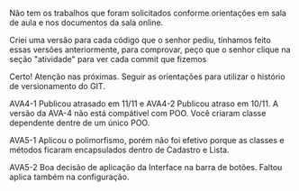Não tem os trabalhos que foram solicitados conforme orientações em sala de aula e nos documentos da sala online.

Criei uma versão para cada código que o senhor pediu, tínhamos feito essas versões anteriormente, para comprovar, peço que o senhor clique na seção "atividade" para ver cada commit que fizemos

Certo! Atenção nas próximas. Seguir as orientações para utilizar o histório de versionamento do GIT.

AVA4-1 Publicou atrasado em 11/11 e AVA4-2 Publicou atraso em 10/11. A versão da AVA-4 não está compátivel com POO. Você criaram classe dependente dentre de um único POO.

AVA5-1 Aplicou o polimorfismo, porém não foi efetivo porque as classes e métodos ficaram encapsulados dentro de Cadastro e Lista.

AVA5-2 Boa decisão de aplicação da Interface na barra de botões. Faltou aplica também na configuração.
